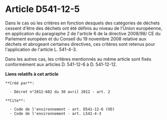# Article D541-12-5

Dans le cas où les critères en fonction desquels des catégories de déchets cessent d'être des déchets ont été définis au
niveau de l'Union européenne, en application du paragraphe 2 de l'article 6 de la directive 2008/98/ CE du Parlement européen
et du Conseil du 19 novembre 2008 relative aux déchets et abrogeant certaines directives, ces critères sont retenus pour
l'application de l'article L. 541-4-3. 

Dans les autres cas, les critères mentionnés au même article sont fixés conformément aux articles D. 541-12-6 à D. 541-12-12.

**Liens relatifs à cet article**

	**Créé par**:

	  - Décret n°2012-602 du 30 avril 2012 - art. 2

	**Cite**:

	  - Code de l'environnement - art. D541-12-6 (VD)
	  - Code de l'environnement - art. L541-4-3
